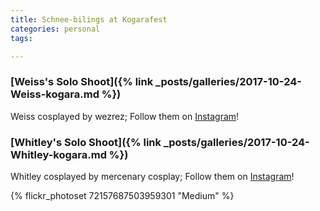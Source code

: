 ```yaml
---
title: Schnee-bilings at Kogarafest
categories: personal
tags: 

---
```


### [Weiss's Solo Shoot]({% link _posts/galleries/2017-10-24-Weiss-kogara.md %})

Weiss cosplayed by wezrez; Follow them on [Instagram](https://www.instagram.com/wezrez)!

### [Whitley's Solo Shoot]({% link _posts/galleries/2017-10-24-Whitley-kogara.md %})

Whitley cosplayed by mercenary cosplay; Follow them on [Instagram](https://www.instagram.com/mercenaryscum)!

{% flickr_photoset 72157687503959301 "Medium" %}

